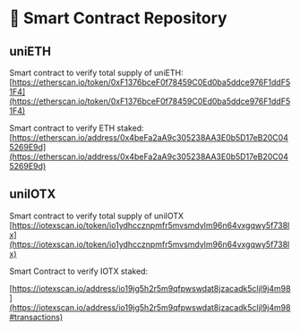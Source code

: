 # 📑 Smart Contract Repository

## uniETH&#x20;

Smart contract to verify total supply of uniETH: [https://etherscan.io/token/0xF1376bceF0f78459C0Ed0ba5ddce976F1ddF51F4](https://etherscan.io/token/0xF1376bceF0f78459C0Ed0ba5ddce976F1ddF51F4)

Smart contract to verify ETH staked: [https://etherscan.io/address/0x4beFa2aA9c305238AA3E0b5D17eB20C045269E9d](https://etherscan.io/address/0x4beFa2aA9c305238AA3E0b5D17eB20C045269E9d)

## uniIOTX

Smart contract to verify total supply of uniIOTX [https://iotexscan.io/token/io1ydhccznpmfr5mvsmdylm96n64vxgqwy5f738lx](https://iotexscan.io/token/io1ydhccznpmfr5mvsmdylm96n64vxgqwy5f738lx)

Smart Contract to verify IOTX staked:&#x20;

[https://iotexscan.io/address/io19jg5h2r5m9qfpwswdat8jzacadk5cljl9j4m98](https://iotexscan.io/address/io19jg5h2r5m9qfpwswdat8jzacadk5cljl9j4m98#transactions)

